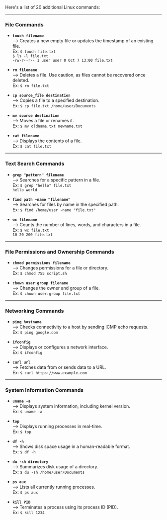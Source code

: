 Here's a list of 20 additional Linux commands:

---

### File Commands

- **`touch filename`**  
   --> Creates a new empty file or updates the timestamp of an existing file.  
        Ex: `$ touch file.txt`  
            `$ ls -l file.txt`  
            `-rw-r--r-- 1 user user 0 Oct 7 13:00 file.txt`

- **`rm filename`**  
   --> Deletes a file. Use caution, as files cannot be recovered once deleted.  
        Ex: `$ rm file.txt`  

- **`cp source_file destination`**  
   --> Copies a file to a specified destination.  
        Ex: `$ cp file.txt /home/user/Documents`  

- **`mv source destination`**  
   --> Moves a file or renames it.  
        Ex: `$ mv oldname.txt newname.txt`

- **`cat filename`**  
   --> Displays the contents of a file.  
        Ex: `$ cat file.txt`  

---

### Text Search Commands

- **`grep "pattern" filename`**  
   --> Searches for a specific pattern in a file.  
        Ex: `$ grep "hello" file.txt`  
            `hello world`

- **`find path -name "filename"`**  
   --> Searches for files by name in the specified path.  
        Ex: `$ find /home/user -name "file.txt"`  

- **`wc filename`**  
   --> Counts the number of lines, words, and characters in a file.  
        Ex: `$ wc file.txt`  
            `10 20 200 file.txt`

---

### File Permissions and Ownership Commands

- **`chmod permissions filename`**  
   --> Changes permissions for a file or directory.  
        Ex: `$ chmod 755 script.sh`  

- **`chown user:group filename`**  
   --> Changes the owner and group of a file.  
        Ex: `$ chown user:group file.txt`  

---

### Networking Commands

- **`ping hostname`**  
   --> Checks connectivity to a host by sending ICMP echo requests.  
        Ex: `$ ping google.com`  

- **`ifconfig`**  
   --> Displays or configures a network interface.  
        Ex: `$ ifconfig`  

- **`curl url`**  
   --> Fetches data from or sends data to a URL.  
        Ex: `$ curl https://www.example.com`  

---

### System Information Commands

- **`uname -a`**  
   --> Displays system information, including kernel version.  
        Ex: `$ uname -a`

- **`top`**  
   --> Displays running processes in real-time.  
        Ex: `$ top`  

- **`df -h`**  
   --> Shows disk space usage in a human-readable format.  
        Ex: `$ df -h`  

- **`du -sh directory`**  
   --> Summarizes disk usage of a directory.  
        Ex: `$ du -sh /home/user/Documents`  

- **`ps aux`**  
   --> Lists all currently running processes.  
        Ex: `$ ps aux`  

- **`kill PID`**  
   --> Terminates a process using its process ID (PID).  
        Ex: `$ kill 1234`
